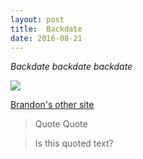 ```yaml
---
layout: post
title:  Backdate
date: 2016-08-21
---
```


_Backdate backdate backdate_

![](http://images.fanpop.com/images/polls/37399_1197346532721_full.jpg?v=1197346357)

[Brandon's other site](http://brandonkreitler.com)

> Quote
> Quote

> Is this quoted text?
